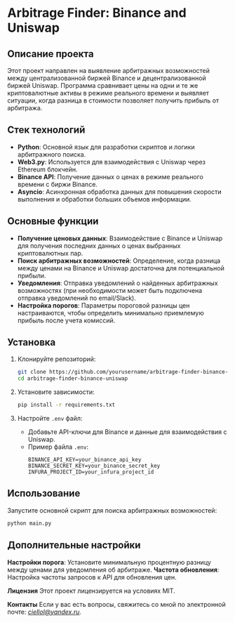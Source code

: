 # Arbitrage Finder: Binance and Uniswap

## Описание проекта

Этот проект направлен на выявление арбитражных возможностей между централизованной биржей Binance и децентрализованной биржей Uniswap. Программа сравнивает цены на одни и те же криптовалютные активы в режиме реального времени и выявляет ситуации, когда разница в стоимости позволяет получить прибыль от арбитража. 

## Стек технологий

- **Python**: Основной язык для разработки скриптов и логики арбитражного поиска.
- **Web3.py**: Используется для взаимодействия с Uniswap через Ethereum блокчейн.
- **Binance API**: Получение данных о ценах в режиме реального времени с биржи Binance.
- **Asyncio**: Асинхронная обработка данных для повышения скорости выполнения и обработки больших объемов информации.

## Основные функции

- **Получение ценовых данных**: Взаимодействие с Binance и Uniswap для получения последних данных о ценах выбранных криптовалютных пар.
- **Поиск арбитражных возможностей**: Определение, когда разница между ценами на Binance и Uniswap достаточна для потенциальной прибыли.
- **Уведомления**: Отправка уведомлений о найденных арбитражных возможностях (при необходимости может быть подключена отправка уведомлений по email/Slack).
- **Настройка порогов**: Параметры пороговой разницы цен настраиваются, чтобы определить минимально приемлемую прибыль после учета комиссий.

## Установка

1. Клонируйте репозиторий:
    ```bash
    git clone https://github.com/yourusername/arbitrage-finder-binance-uniswap.git
    cd arbitrage-finder-binance-uniswap
    ```

2. Установите зависимости:
    ```bash
    pip install -r requirements.txt
    ```

3. Настройте `.env` файл:
    - Добавьте API-ключи для Binance и данные для взаимодействия с Uniswap.
    - Пример файла `.env`:
      ```
      BINANCE_API_KEY=your_binance_api_key
      BINANCE_SECRET_KEY=your_binance_secret_key
      INFURA_PROJECT_ID=your_infura_project_id
      ```

## Использование

Запустите основной скрипт для поиска арбитражных возможностей:
```bash
python main.py
```

## Дополнительные настройки
**Настройки порога**: Установите минимальную процентную разницу между ценами для уведомления об арбитраже.
**Частота обновления**: Настройка частоты запросов к API для обновления цен.

**Лицензия**
Этот проект лицензируется на условиях MIT.

**Контакты**
Если у вас есть вопросы, свяжитесь со мной по электронной почте: *ciellol@yandex.ru*.

